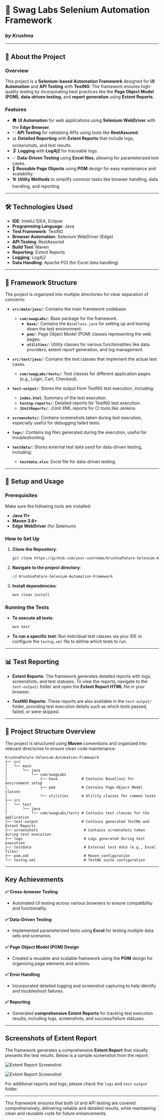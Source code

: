 # 🚀 Swag Labs Selenium Automation Framework

### *by Krushna*

---

## 📘 About the Project

### Overview
This project is a **Selenium-based Automation Framework** designed for **UI Automation** and **API Testing** with **TestNG**. The framework ensures high-quality testing by incorporating best practices like the **Page Object Model (POM)**, **data-driven testing**, and **report generation** using **Extent Reports**.

### Features
- 🛖 **UI Automation** for web applications using **Selenium WebDriver** with the **Edge Browser**.
- ✨ **API Testing** for validating APIs using tools like **RestAssured**.
- 📊 **Detailed Reporting** with **Extent Reports** that include logs, screenshots, and test results.
- 🗜️ **Logging** with **Log4j2** for traceable logs.
- ✅ **Data-Driven Testing** using **Excel files**, allowing for parameterized test cases.
- 🔁 **Reusable Page Objects** using **POM** design for easy maintenance and scalability.
- 🛠️ **Utility Methods** to simplify common tasks like browser handling, data handling, and reporting.

---

## 🛠️ Technologies Used
- **IDE**: IntelliJ IDEA, Eclipse
- **Programming Language**: Java
- **Test Framework**: TestNG
- **Browser Automation**: Selenium WebDriver (Edge)
- **API Testing**: RestAssured
- **Build Tool**: Maven
- **Reporting**: Extent Reports
- **Logging**: Log4j2
- **Data Handling**: Apache POI (for Excel data handling)

---

## 📂 Framework Structure

The project is organized into multiple directories for clear separation of concerns:

- **`src/main/java/`**: Contains the main framework codebase.
  - **`com/swagLabs/`**: Base package for the framework.
    - **`base/`**: Contains the `BaseClass.java` for setting up and tearing down the test environment.
    - **`pom/`**: Page Object Model (POM) classes representing the web pages.
    - **`utilities/`**: Utility classes for various functionalities like data providers, extent report generation, and log management.

- **`src/test/java/`**: Contains the test classes that implement the actual test cases.
  - **`com/swagLabs/tests/`**: Test classes for different application pages (e.g., Login, Cart, Checkout).
  
- **`test-output/`**: Stores the output from TestNG test execution, including:
  - **`index.html`**: Summary of the test execution.
  - **`testng-reports/`**: Detailed reports for TestNG test execution.
  - **`JUnitReports/`**: JUnit XML reports for CI tools like Jenkins.

- **`screenshots/`**: Contains screenshots taken during test execution, especially useful for debugging failed tests.

- **`logs/`**: Contains log files generated during the execution, useful for troubleshooting.

- **`testdata/`**: Stores external test data used for data-driven testing, including:
  - **`testdata.xlsx`**: Excel file for data-driven testing.
  
---

## 🚀 Setup and Usage

### Prerequisites
Make sure the following tools are installed:
- **Java 11+**
- **Maven 3.6+**
- **Edge WebDriver** (for Selenium)

### How to Set Up
1. **Clone the Repository**:
   ```bash
   git clone https://github.com/your-username/KrushnaPatare-Selenium-Automation-Framework.git
   ```

2. **Navigate to the project directory**:
   ```bash
   cd KrushnaPatare-Selenium-Automation-Framework
   ```

3. **Install dependencies**:
   ```bash
   mvn clean install
   ```

### Running the Tests

- **To execute all tests**:
   ```bash
   mvn test
   ```

- **To run a specific test**:
   Run individual test classes via your IDE or configure the `testng.xml` file to define which tests to run.

---

## 📊 Test Reporting

- **Extent Reports**: The framework generates detailed reports with logs, screenshots, and test statuses. To view the reports, navigate to the `test-output/` folder and open the **Extent Report HTML** file in your browser.

- **TestNG Reports**: These reports are also available in the `test-output/` folder, providing test execution details such as which tests passed, failed, or were skipped.

---

## 📁 Project Structure Overview

The project is structured using **Maven** conventions and organized into relevant directories to ensure clean code maintenance:

    KrushnaPatare-Selenium-Automation-Framework
    ├── src
    │   └── main
    │       └── java
    │           └── com/swagLabs
    │               ├── base           # Contains BaseClass for environment setup
    │               ├── pom            # Contains Page Object Model classes
    │               └── utilities      # Utility classes for common tasks
    ├── src
    │   └── test
    │       └── java
    │           └── com/swagLabs/tests # Contains test classes for the application
    ├── test-output                    # Contains generated TestNG and Extent Reports
    ├── screenshots                     # Contains screenshots taken during test execution
    ├── logs                            # Logs generated during test execution
    ├── testdata                        # External test data (e.g., Excel files)
    ├── pom.xml                         # Maven configuration
    └── testng.xml                      # TestNG suite configuration

---

## **Key Achievements**

#### ✅ **Cross-browser Testing**
- Automated UI testing across various browsers to ensure compatibility and functionality.

#### ✅ **Data-Driven Testing**
- Implemented parameterized tests using **Excel** for testing multiple data sets and scenarios.

#### ✅ **Page Object Model (POM) Design**
- Created a reusable and scalable framework using the **POM** design for organizing page elements and actions.

#### ✅ **Error Handling**
- Incorporated detailed logging and screenshot capturing to help identify and troubleshoot failures.

#### ✅ **Reporting**
- Generated **comprehensive Extent Reports** for tracking test execution results, including logs, screenshots, and success/failure statuses.

---

## **Screenshots of Extent Report**

The framework generates a comprehensive **Extent Report** that visually presents the test results. Below is a sample screenshot from the report:

![Extent Report Screenshot](https://github.com/your-username/KrushnaPatare-Selenium-Automation-Framework/blob/main/screenshots/ExtentReportImg01.png)

![Extent Report Screenshot](https://github.com/your-username/KrushnaPatare-Selenium-Automation-Framework/blob/main/screenshots/ExtentReportImg02.png)

For additional reports and logs, please check the `logs` and `test-output` folder.

---

This framework ensures that both UI and API testing are covered comprehensively, delivering reliable and detailed results, while maintaining clean and reusable code for future enhancements.
